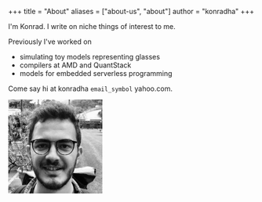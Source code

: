+++
title = "About"
aliases = ["about-us", "about"]
author = "konradha"
+++

I'm Konrad. I write on niche things of interest to me.

Previously I've worked on
- simulating toy models representing glasses
- compilers at AMD and QuantStack
- models for embedded serverless programming

 

Come say hi at konradha `email_symbol` yahoo.com.

<p></p>

<img src="/perso1.jpeg" style="width:20vw">
